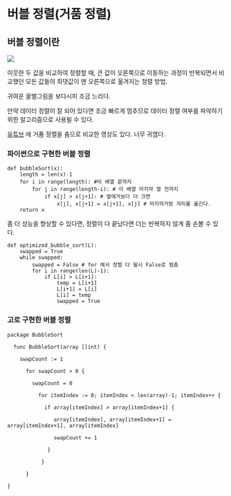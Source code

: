 # 버블 정렬(거품 정렬)

## 버블 정렬이란

![](http://ejklike.github.io/assets/20170301/bubblesort.gif)

이웃한 두 값을 비교하여 정렬할 때, 큰 값이 오론쪽으로 이동하는 과정이 반복되면서 비교했던 모든 값들의 최댓값이 맨 오른쪽으로 옮겨지는 정렬 방법.

귀여운 꿀벌그림을 보다시피 조금 느리다.

만약 데이터 정렬이 잘 되어 있다면 조금 빠르게 멈추므로 데이터 정렬 여부를 파악하기 위한 알고리즘으로 사용될 수 있다.

[유튜브](https://youtu.be/lyZQPjUT5B4) 에 거품 정렬을 춤으로 비교한 영상도 있다. 너무 귀엽다.

### 파이썬으로 구현한 버블 정렬

```
def bubbleSort(x):
	length = len(x)-1
	for i in range(length): #이 배열 끝까지
		for j in range(length-i): # 이 배열 마지막 열 전까지
			if x[j] > x[j+1]: # 옆에거보다 더 크면
				x[j], x[j+1] = x[j+1], x[j] # 마지막거랑 자리를 옮긴다.
	return x
```

좀 더 성능을 향상할 수 있다면, 정렬이 다 끝났다면 더는 반복하지 않게 좀 손볼 수 있다.

```
def optimized_bubble_sort(L):
    swapped = True
    while swapped:
        swapped = False # for 에서 정렬 다 될시 False로 멈춤
        for i in range(len(L)-1):
            if L[i] > L[i+1]:
                temp = L[i+1]
                L[i+1] = L[i]
                L[i] = temp
                swapped = True
```


### 고로 구현한 버블 정렬

```
package BubbleSort

  func BubbleSort(array []int) {

    swapCount := 1

      for swapCount > 0 {

        swapCount = 0

          for itemIndex := 0; itemIndex < len(array)-1; itemIndex++ {

            if array[itemIndex] > array[itemIndex+1] {

               array[itemIndex], array[itemIndex+1] = array[itemIndex+1], array[itemIndex]

               swapCount += 1

             }

           }

      }

}
```
